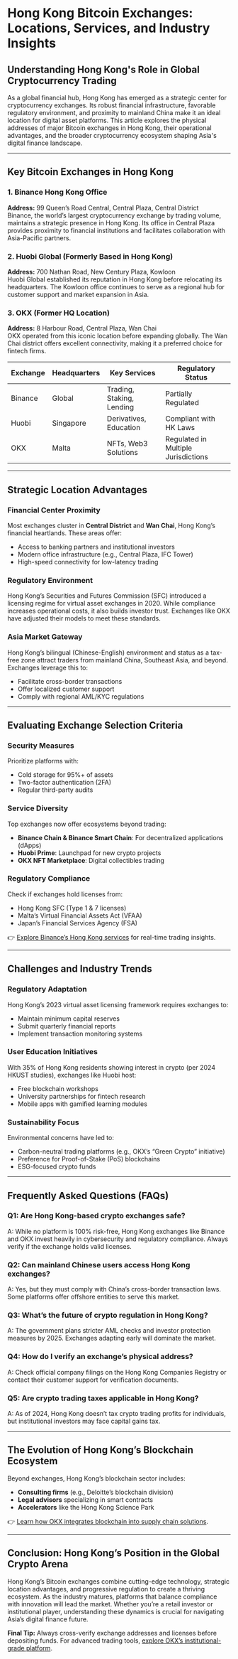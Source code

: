 # Hong Kong Bitcoin Exchanges: Locations, Services, and Industry Insights  

## Understanding Hong Kong's Role in Global Cryptocurrency Trading  

As a global financial hub, Hong Kong has emerged as a strategic center for cryptocurrency exchanges. Its robust financial infrastructure, favorable regulatory environment, and proximity to mainland China make it an ideal location for digital asset platforms. This article explores the physical addresses of major Bitcoin exchanges in Hong Kong, their operational advantages, and the broader cryptocurrency ecosystem shaping Asia's digital finance landscape.  

---

## Key Bitcoin Exchanges in Hong Kong  

### 1. **Binance Hong Kong Office**  
**Address:** 99 Queen’s Road Central, Central Plaza, Central District  
Binance, the world’s largest cryptocurrency exchange by trading volume, maintains a strategic presence in Hong Kong. Its office in Central Plaza provides proximity to financial institutions and facilitates collaboration with Asia-Pacific partners.  

### 2. **Huobi Global (Formerly Based in Hong Kong)**  
**Address:** 700 Nathan Road, New Century Plaza, Kowloon  
Huobi Global established its reputation in Hong Kong before relocating its headquarters. The Kowloon office continues to serve as a regional hub for customer support and market expansion in Asia.  

### 3. **OKX (Former HQ Location)**  
**Address:** 8 Harbour Road, Central Plaza, Wan Chai  
OKX operated from this iconic location before expanding globally. The Wan Chai district offers excellent connectivity, making it a preferred choice for fintech firms.  

| Exchange | Headquarters | Key Services | Regulatory Status |  
|---------|--------------|--------------|-------------------|  
| Binance | Global | Trading, Staking, Lending | Partially Regulated |  
| Huobi | Singapore | Derivatives, Education | Compliant with HK Laws |  
| OKX | Malta | NFTs, Web3 Solutions | Regulated in Multiple Jurisdictions |  

---

## Strategic Location Advantages  

### **Financial Center Proximity**  
Most exchanges cluster in **Central District** and **Wan Chai**, Hong Kong’s financial heartlands. These areas offer:  
- Access to banking partners and institutional investors  
- Modern office infrastructure (e.g., Central Plaza, IFC Tower)  
- High-speed connectivity for low-latency trading  

### **Regulatory Environment**  
Hong Kong’s Securities and Futures Commission (SFC) introduced a licensing regime for virtual asset exchanges in 2020. While compliance increases operational costs, it also builds investor trust. Exchanges like OKX have adjusted their models to meet these standards.  

### **Asia Market Gateway**  
Hong Kong’s bilingual (Chinese-English) environment and status as a tax-free zone attract traders from mainland China, Southeast Asia, and beyond. Exchanges leverage this to:  
- Facilitate cross-border transactions  
- Offer localized customer support  
- Comply with regional AML/KYC regulations  

---

## Evaluating Exchange Selection Criteria  

### **Security Measures**  
Prioritize platforms with:  
- Cold storage for 95%+ of assets  
- Two-factor authentication (2FA)  
- Regular third-party audits  

### **Service Diversity**  
Top exchanges now offer ecosystems beyond trading:  
- **Binance Chain & Binance Smart Chain**: For decentralized applications (dApps)  
- **Huobi Prime**: Launchpad for new crypto projects  
- **OKX NFT Marketplace**: Digital collectibles trading  

### **Regulatory Compliance**  
Check if exchanges hold licenses from:  
- Hong Kong SFC (Type 1 & 7 licenses)  
- Malta’s Virtual Financial Assets Act (VFAA)  
- Japan’s Financial Services Agency (FSA)  

👉 [Explore Binance’s Hong Kong services](https://bit.ly/okx-bonus) for real-time trading insights.  

---

## Challenges and Industry Trends  

### **Regulatory Adaptation**  
Hong Kong’s 2023 virtual asset licensing framework requires exchanges to:  
- Maintain minimum capital reserves  
- Submit quarterly financial reports  
- Implement transaction monitoring systems  

### **User Education Initiatives**  
With 35% of Hong Kong residents showing interest in crypto (per 2024 HKUST studies), exchanges like Huobi host:  
- Free blockchain workshops  
- University partnerships for fintech research  
- Mobile apps with gamified learning modules  

### **Sustainability Focus**  
Environmental concerns have led to:  
- Carbon-neutral trading platforms (e.g., OKX’s “Green Crypto” initiative)  
- Preference for Proof-of-Stake (PoS) blockchains  
- ESG-focused crypto funds  

---

## Frequently Asked Questions (FAQs)  

### **Q1: Are Hong Kong-based crypto exchanges safe?**  
A: While no platform is 100% risk-free, Hong Kong exchanges like Binance and OKX invest heavily in cybersecurity and regulatory compliance. Always verify if the exchange holds valid licenses.  

### **Q2: Can mainland Chinese users access Hong Kong exchanges?**  
A: Yes, but they must comply with China’s cross-border transaction laws. Some platforms offer offshore entities to serve this market.  

### **Q3: What’s the future of crypto regulation in Hong Kong?**  
A: The government plans stricter AML checks and investor protection measures by 2025. Exchanges adapting early will dominate the market.  

### **Q4: How do I verify an exchange’s physical address?**  
A: Check official company filings on the Hong Kong Companies Registry or contact their customer support for verification documents.  

### **Q5: Are crypto trading taxes applicable in Hong Kong?**  
A: As of 2024, Hong Kong doesn’t tax crypto trading profits for individuals, but institutional investors may face capital gains tax.  

---

## The Evolution of Hong Kong’s Blockchain Ecosystem  

Beyond exchanges, Hong Kong’s blockchain sector includes:  
- **Consulting firms** (e.g., Deloitte’s blockchain division)  
- **Legal advisors** specializing in smart contracts  
- **Accelerators** like the Hong Kong Science Park  

👉 [Learn how OKX integrates blockchain into supply chain solutions](https://bit.ly/okx-bonus).  

---

## Conclusion: Hong Kong’s Position in the Global Crypto Arena  

Hong Kong’s Bitcoin exchanges combine cutting-edge technology, strategic location advantages, and progressive regulation to create a thriving ecosystem. As the industry matures, platforms that balance compliance with innovation will lead the market. Whether you’re a retail investor or institutional player, understanding these dynamics is crucial for navigating Asia’s digital finance future.  

**Final Tip:** Always cross-verify exchange addresses and licenses before depositing funds. For advanced trading tools, [explore OKX’s institutional-grade platform](https://bit.ly/okx-bonus).